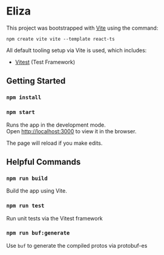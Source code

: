# Eliza

This project was bootstrapped with [Vite](https://github.com/vitejs/vite) using the command:

`npm create vite vite --template react-ts`

All default tooling setup via Vite is used, which includes:

-   [Vitest](https://vitest.dev/) (Test Framework)

## Getting Started

### `npm install`

### `npm start`

Runs the app in the development mode.\
Open [http://localhost:3000](http://localhost:3000) to view it in the browser.

The page will reload if you make edits.

## Helpful Commands

### `npm run build`

Build the app using Vite.

### `npm run test`

Run unit tests via the Vitest framework

### `npm run buf:generate`

Use `buf` to generate the compiled protos via protobuf-es
